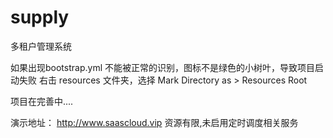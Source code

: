 # supply
多租户管理系统

如果出现bootstrap.yml 不能被正常的识别，图标不是绿色的小树叶，导致项目启动失败 右击 resources 文件夹，选择 Mark Directory as > Resources Root

项目在完善中....

演示地址：	http://www.saascloud.vip      资源有限,未启用定时调度相关服务
